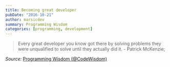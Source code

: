 ```yaml
---
title: Becoming great developer
pubDate: "2016-10-21"
author: marsicdev
summary: Programming Wisdom
categories: [programming, development]
---
```


> Every great developer you know got there by solving problems they were unqualified to solve until they actually did it. - Patrick McKenzie;

_Source:_ [Programming Wisdom (@CodeWisdom)](https://twitter.com/CodeWisdom/status/788071840841396224)
